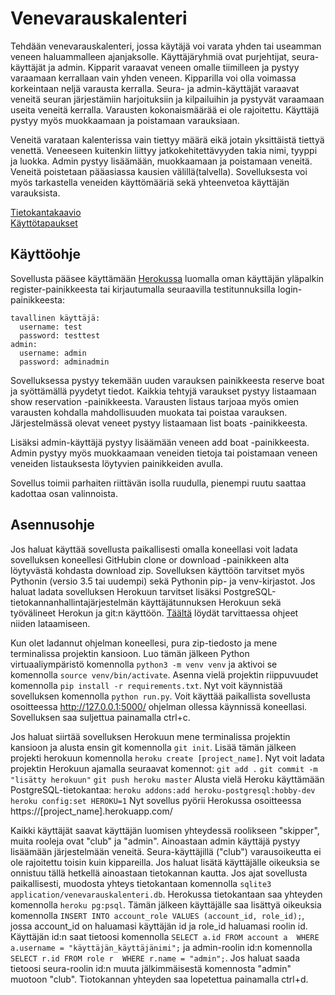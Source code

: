 # Venevarauskalenteri

Tehdään venevarauskalenteri, jossa käytäjä voi varata yhden tai useamman veneen haluammalleen ajanjaksolle. Käyttäjäryhmiä ovat purjehtijat, seura-käyttäjät ja admin. Kipparit varaavat veneen omalle tiimilleen ja pystyy varaamaan kerrallaan vain yhden veneen. Kipparilla voi olla voimassa korkeintaan neljä varausta kerralla. Seura- ja admin-käyttäjät varaavat veneitä seuran järjestämiin harjoituksiin ja kilpailuihin ja pystyvät varaamaan useita veneitä kerralla. Varausten kokonaismäärää ei ole rajoitettu. Käyttäjä pystyy myös muokkaamaan ja poistamaan varauksiaan. 

Veneitä varataan kalenterissa vain tiettyy määrä eikä jotain yksittäistä tiettyä venettä. Veneeseen kuitenkin liittyy jatkokehitettävyyden takia nimi, tyyppi ja luokka. Admin pystyy lisäämään, muokkaamaan ja poistamaan veneitä. Veneitä poistetaan pääasiassa kausien välillä(talvella). Sovelluksesta voi myös tarkastella veneiden käyttömääriä sekä yhteenvetoa käyttäjän varauksista.

[Tietokantakaavio](https://github.com/marinellalaaksonen/Venevarauskalenteri/blob/master/documentation/tietokantakaavio.png)  
[Käyttötapaukset](https://github.com/marinellalaaksonen/Venevarauskalenteri/blob/master/documentation/kayttotapaukset.md)

## Käyttöohje

Sovellusta pääsee käyttämään [Herokussa](https://boat-booking-calendar.herokuapp.com/) luomalla oman käyttäjän yläpalkin register-painikkeesta tai kirjautumalla seuraavilla testitunnuksilla login-painikkeesta:

```
tavallinen käyttäjä: 
  username: test  
  password: testtest
admin:
  username: admin  
  password: adminadmin
```

Sovelluksessa pystyy tekemään uuden varauksen painikkeesta reserve boat ja syöttämällä pyydetyt tiedot. Kaikkia tehtyjä varaukset pystyy listaamaan show reservation -painikkeesta. Varausten listaus tarjoaa myös omien varausten kohdalla mahdollisuuden muokata tai poistaa varauksen. Järjestelmässä olevat veneet pystyy listaamaan list boats -painikkeesta.

Lisäksi admin-käyttäjä pystyy lisäämään veneen add boat -painikkeesta. Admin pystyy myös muokkaamaan veneiden tietoja tai poistamaan veneen veneiden listauksesta löytyvien painikkeiden avulla.

Sovellus toimii parhaiten riittävän isolla ruudulla, pienempi ruutu saattaa kadottaa osan valinnoista.

## Asennusohje

Jos haluat käyttää sovellusta paikallisesti omalla koneellasi voit ladata sovelluksen koneellesi GitHubin clone or download -painikkeen alta löytyvästä kohdasta download zip. Sovelluksen käyttöön tarvitset myös Pythonin (versio 3.5 tai uudempi) sekä Pythonin pip- ja venv-kirjastot. Jos haluat ladata sovelluksen Herokuun tarvitset lisäksi PostgreSQL-tietokannanhallintajärjestelmän käyttäjätunnuksen Herokuun sekä työvälineet Herokun ja git:n käyttöön. [Täältä](https://materiaalit.github.io/tsoha-19/tyovalineet/) löydät tarvittaessa ohjeet niiden lataamiseen.

Kun olet ladannut ohjelman koneellesi, pura zip-tiedosto ja mene terminalissa projektin kansioon. Luo tämän jälkeen Python virtuaaliympäristö komennolla ```python3 -m venv venv``` ja aktivoi se komennolla ```source venv/bin/activate```. Asenna vielä projektin riippuvuudet komennolla ```pip install -r requirements.txt```. Nyt voit käynnistää sovelluksen komennolla ```python run.py```. Voit käyttää paikallista sovellusta osoitteessa http://127.0.0.1:5000/ ohjelman ollessa käynnissä koneellasi. Sovelluksen saa suljettua painamalla ctrl+c.

Jos haluat siirtää sovelluksen Herokuun mene terminalissa projektin kansioon ja alusta ensin git komennolla ```git init```. Lisää tämän jälkeen projekti herokuun komennolla ```heroku create [project_name]```. Nyt voit ladata projektin Herokuun ajamalla seuraavat komennot:
```git add .```
```git commit -m "lisätty herokuun"```
```git push heroku master```
Alusta vielä Heroku käyttämään PostgreSQL-tietokantaa:
```heroku addons:add heroku-postgresql:hobby-dev```
```heroku config:set HEROKU=1```
Nyt sovellus pyörii Herokussa osoitteessa https://[project_name].herokuapp.com/

Kaikki käyttäjät saavat käyttäjän luomisen yhteydessä roolikseen "skipper", muita rooleja ovat "club" ja "admin". Ainoastaan admin käyttäjä pystyy lisäämään järjestelmään veneitä. Seura-käyttäjillä ("club") varausoikeutta ei ole rajoitettu toisin kuin kippareilla. Jos haluat lisätä käyttäjälle oikeuksia se onnistuu tällä hetkellä ainoastaan tietokannan kautta. Jos ajat sovellusta paikallisesti, muodosta yhteys tietokantaan komennolla ```sqlite3 application/venevarauskalenteri.db```. Herokussa tietokantaan saa yhteyden komennolla ```heroku pg:psql```. Tämän jälkeen käyttäjälle saa lisättyä oikeuksia komennolla ```INSERT INTO account_role VALUES (account_id, role_id);```, jossa account_id on haluamasi käyttäjän id ja role_id haluamasi roolin id. Käyttäjän id:n saat tietoosi komennolla ```SELECT a.id FROM account a  WHERE a.username = "käyttäjän_käyttäjänimi";``` ja admin-roolin id:n komennolla ```SELECT r.id FROM role r  WHERE r.name = "admin";```. Jos haluat saada tietoosi seura-roolin id:n muuta jälkimmäisestä komennosta "admin" muotoon "club". Tiotokannan yhteyden saa lopetettua painamalla ctrl+d.